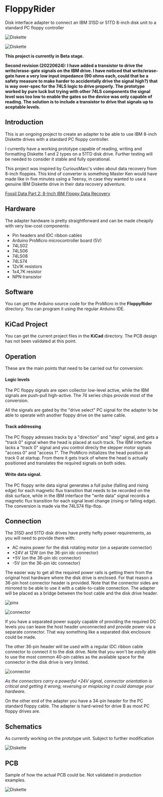 # FloppyRider
Disk interface adapter to connect an IBM 31SD or 51TD 8-inch disk unit to a standard PC floppy controller

![Diskette](./images/floppyrider.JPG)


![Diskette](./images/IBM_Diskette_1_with_envelope.gif)

__This project is currently in Beta stage.__

__Second revision (20220624): I have added a transistor to drive the write/erase-gate signals on the IBM drive. I have noticed that write/erase-gate have a very low input impedance (90 ohms each, could that be a safety measure to make harder to accidentally drive the signal high?) that is way over-spec for the 74LS logic to drive properly. The prototype worked by pure luck but trying with other 74LS components the signal level was too low to enable the gates so the device was only capable of reading. The solution is to include a transistor to drive that signals up to aceptable levels.__

## Introduction

This is an ongoing project to create an adapter to be able to use IBM 8-inch Diskette drives with a standard PC floppy controller.

I currently have a working prototype capable of reading, writing and formatting Diskette 1 and 2 types on a 51TD disk drive. Further testing will be needed to consider it stable and fully operational.

This project was inspired by CuriousMarc's video about data recovery from 8-inch floppies. This kind of converter is something Master Ken would have made like in five minutes using a Teensy, in case they wanted to use a genuine IBM Diskette drive in their data recovery adventure.

[Fossil Data Part 2: 8-Inch IBM Floppy Data Recovery](https://www.youtube.com/watch?v=5FVwheTVWko)



## Hardware

The adapter hardware is pretty straightforward and can be made cheapily with very low-cost components:

* Pin headers and IDC ribbon cables
* Arduino ProMicro microcontroller board (5V)
* 74LS02
* 74LS06
* 74LS08
* 74LS74
* 12x1K resistors
* 1x4,7K resistor
* NPN transistor


## Software

You can get the Arduino source code for the ProMicro in the __FloppyRider__ directory. You can program it using the regular Arduino IDE.

## KiCad Project

You can get the current project files in the __KiCad__ directory. The PCB design has not been validated at this point.

## Operation

These are the main points that need to be carried out for conversion:

#### Logic levels

The PC floppy signals are open collector low-level active, while the IBM signals are push-pull high-active. The 74 series chips provide most of the conversion.

All the signals are gated by the "drive select" PC signal for the adapter to be able to operate with another floppy drive on the same cable.

#### Track addressing

The PC floppy adresses tracks by a "direction" and "step" signal, and gets a "track 0" signal when the head is placed at such track. The IBM interface lacks a "track 0" signal and you control direcly the stepper motor signals "access 0" and "access 1". The ProMicro initializes the head position at track 0 at startup. From there it gets track of where the head is actually positioned and translates the required signals on both sides.

#### Write data signal.

The PC floppy write data signal generates a full pulse (falling and rising edge) for each magnetic flux transition that needs to be recorded on the disk surface, while in the IBM interface the "write data" signal records a magnetic flux transition for each signal level change (rising or falling edge). The conversion is made via the 74LS74 flip-flop.



## Connection

The 31SD and 51TD disk drives have pretty hefty power requirements, as you will need to provide them with:

* AC mains power for the disk rotating motor (on a separate connector)
* +24V at 12W (on the 36-pin idc connector)
* +5V (on the 36-pin idc connector)
* -5V (on the 36-pin idc connector)

The easier way to get all the required power rails is getting them from the original host hardware where the disk drive is enclosed. For that reason a 36-pin host connector header is provided. Note that the connector sides are mirrored to be able to use it with a cable-to-cable connection. The adapter will be placed as a bridge between the host cable and the disk drive header.

![pins](./images/pins.JPG)

![connector](./images/connector.JPG)


If you have a separated power supply capable of providing the required DC levels you can leave the host header unconnected and provide power via a separate connector. That way something like a separated disk enclosure could be made.

The other 36-pin header will be used with a regular IDC ribbon cable connector to connect it to the disk drive. Note that you won't be _easily_ able to use the most common 40-pin cables as the available space for the connector in the disk drive is very limited.

![connector](./images/connected.JPG)


_As the connectors carry a powerful +24V signal, connector orientation is critical and getting it wrong, reversing or misplacing it could damage your hardware._

On the other end of the adapter you have a 34-pin header for the PC standard floppy cable. The adapter is hard-wired for drive B as most PC floppy drives are.

## Schematics

As currently working on the prototype unit. Subject to further modification

![Diskette](./images/schematic.png)


## PCB

Sample of how the actual PCB could be. Not validated in production examples.

![Diskette](./images/pcb2.png)
